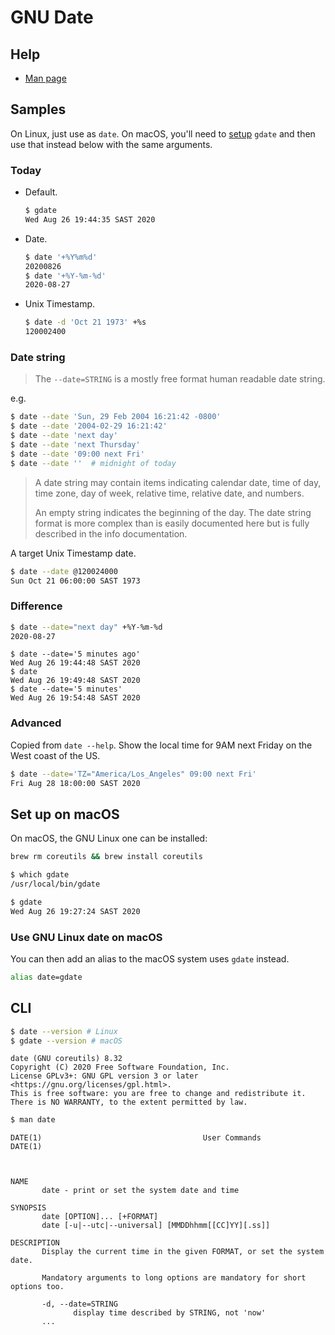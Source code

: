 # GNU Date

## Help

- [Man page](https://linux.die.net/man/1/date)

## Samples

On Linux, just use as `date`. On macOS, you'll need to [setup](#setup-on-macos) `gdate` and then use that instead below with the same arguments.

### Today

- Default.
    ```sh
    $ gdate
    Wed Aug 26 19:44:35 SAST 2020
    ```
- Date.
    ```sh
    $ date '+%Y%m%d'
    20200826
    $ date '+%Y-%m-%d'
    2020-08-27
    ```
- Unix Timestamp.
    ```sh
    $ date -d 'Oct 21 1973' +%s
    120002400
    ```

### Date string

> The `--date=STRING` is a mostly free format human readable date string.

e.g.

```sh
$ date --date 'Sun, 29 Feb 2004 16:21:42 -0800'
$ date --date '2004-02-29 16:21:42'
$ date --date 'next day'
$ date --date 'next Thursday'
$ date --date '09:00 next Fri'
$ date --date ''  # midnight of today
```

> A date string may contain items indicating calendar date, time of day, time zone, day of week, relative time, relative date, and numbers.
>
> An empty string indicates the beginning of the day. The date string format is more complex than is easily documented here but is fully described in the info documentation.

A target Unix Timestamp date.

```sh
$ date --date @120024000
Sun Oct 21 06:00:00 SAST 1973
```

### Difference

```sh
$ date --date="next day" +%Y-%m-%d
2020-08-27
```

```console
$ date --date='5 minutes ago'
Wed Aug 26 19:44:48 SAST 2020
$ date
Wed Aug 26 19:49:48 SAST 2020
$ date --date='5 minutes'
Wed Aug 26 19:54:48 SAST 2020
```

### Advanced

Copied from `date --help`. Show the local time for 9AM next Friday on the West coast of the US.

```sh
$ date --date='TZ="America/Los_Angeles" 09:00 next Fri'
Fri Aug 28 18:00:00 SAST 2020
```


## Set up on macOS

On macOS, the GNU Linux one can be installed:

```sh
brew rm coreutils && brew install coreutils
```

```sh
$ which gdate
/usr/local/bin/gdate
```

```sh
$ gdate
Wed Aug 26 19:27:24 SAST 2020
```

### Use GNU Linux date on macOS

You can then add an alias to the macOS system uses `gdate` instead.

```sh
alias date=gdate
```

## CLI

```sh
$ date --version # Linux
$ gdate --version # macOS
```
```
date (GNU coreutils) 8.32
Copyright (C) 2020 Free Software Foundation, Inc.
License GPLv3+: GNU GPL version 3 or later <https://gnu.org/licenses/gpl.html>.
This is free software: you are free to change and redistribute it.
There is NO WARRANTY, to the extent permitted by law.
```

```sh
$ man date
```
```
DATE(1)                                    User Commands                                    DATE(1)



NAME
       date - print or set the system date and time

SYNOPSIS
       date [OPTION]... [+FORMAT]
       date [-u|--utc|--universal] [MMDDhhmm[[CC]YY][.ss]]

DESCRIPTION
       Display the current time in the given FORMAT, or set the system date.

       Mandatory arguments to long options are mandatory for short options too.

       -d, --date=STRING
              display time described by STRING, not 'now'
       ...
```
